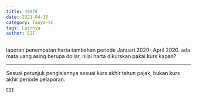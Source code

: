 ```yaml
---
title: 49978
date: 2021-04-15
category: Tanya-SC
tags: Lainnya
author: EII
---
```


laporan penempatan harta tambahan periode Januari 2020- April 2020. ada mata uang asing berupa dollar, nilai harta dikurskan pakai kurs kapan?

---

Sesuai petunjuk pengisiannya sesuai kurs akhir tahun pajak, bukan kurs akhir periode pelaporan.

`EII`
